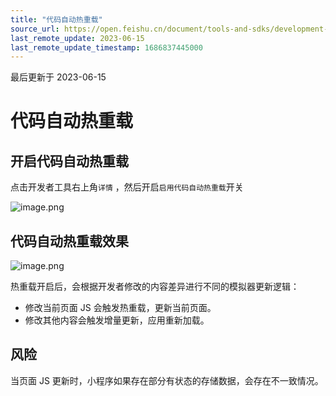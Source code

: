 ```yaml
---
title: "代码自动热重载"
source_url: https://open.feishu.cn/document/tools-and-sdks/development-tools/development-assistant/hot-module-replacement
last_remote_update: 2023-06-15
last_remote_update_timestamp: 1686837445000
---
```

最后更新于 2023-06-15

# 代码自动热重载
## 开启代码自动热重载
点击开发者工具右上角`详情` ，然后开启`启用代码自动热重载`开关

![image.png](https://sf3-cn.feishucdn.com/obj/open-platform-opendoc/86c23f86a35f5469c847cc9061b68e32_ODgP6f0gCS.png?height=1332&lazyload=true&width=812)

## 代码自动热重载效果

![image.png](https://sf3-cn.feishucdn.com/obj/open-platform-opendoc/47891eb5d353f2772463899e2b4bfe79_n87fwrs7Ec.png?height=1578&lazyload=true&width=2742)

热重载开启后，会根据开发者修改的内容差异进行不同的模拟器更新逻辑：
- 修改当前页面 JS 会触发热重载，更新当前页面。
- 修改其他内容会触发增量更新，应用重新加载。

## 风险
当页面 JS 更新时，小程序如果存在部分有状态的存储数据，会存在不一致情况。
